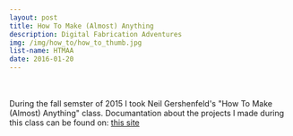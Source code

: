 ```yaml
---
layout: post
title: How To Make (Almost) Anything
description: Digital Fabrication Adventures
img: /img/how_to/how_to_thumb.jpg
list-name: HTMAA
date: 2016-01-20
---
```


<div class="img_row">
	<a href="{{ site.baseurl }}/img/how_to/how_to_thumb.jpg"><img class="col one" src="{{ site.baseurl }}/img/how_to/how_to_thumb.jpg" alt=""></a>
	<a href="{{ site.baseurl }}/img/how_to/open.jpg"><img class="col one" src="{{ site.baseurl }}/img/how_to/open.jpg" alt=""></a>
	<a href="{{ site.baseurl }}/img/how_to/open2.jpg"><img class="col one" src="{{ site.baseurl }}/img/how_to/open2.jpg" alt=""></a>
</div>

<br/>
During the fall semster of 2015 I took Neil Gershenfeld's "How To Make (Almost) Anything" class.
Documantation about the projects I made during this class can be found on:
<a href="http://fab.cba.mit.edu/classes/863.15/section.CBA/people/Rubinovitz/">this site</a>
